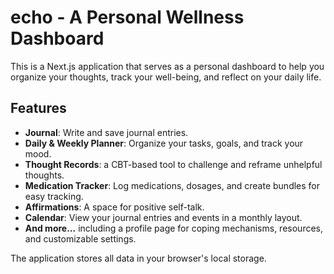 # echo - A Personal Wellness Dashboard

This is a Next.js application that serves as a personal dashboard to help you organize your thoughts, track your well-being, and reflect on your daily life.

## Features

- **Journal**: Write and save journal entries.
- **Daily & Weekly Planner**: Organize your tasks, goals, and track your mood.
- **Thought Records**: a CBT-based tool to challenge and reframe unhelpful thoughts.
- **Medication Tracker**: Log medications, dosages, and create bundles for easy tracking.
- **Affirmations**: A space for positive self-talk.
- **Calendar**: View your journal entries and events in a monthly layout.
- **And more...** including a profile page for coping mechanisms, resources, and customizable settings.

The application stores all data in your browser's local storage.
